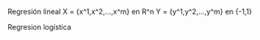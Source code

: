 Regresión lineal
X = {x^1,x^2,...,x^m} en R^n
Y = {y^1,y^2,...,y^m} en {-1,1}




Regresion logística

